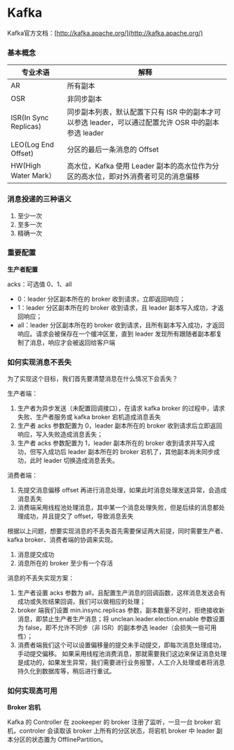 # Kafka

Kafka官方文档：[http://kafka.apache.org/](http://kafka.apache.org/)

### 基本概念

| 专业术语              | 解释                                                         |
| --------------------- | ------------------------------------------------------------ |
| AR                    | 所有副本                                                     |
| OSR                   | 非同步副本                                                   |
| ISR(In Sync Replicas) | 同步副本列表，默认配置下只有 ISR 中的副本才可以参选 leader，可以通过配置允许 OSR 中的副本参选 leader |
| LEO(Log End Offset)   | 分区的最后一条消息的 Offset                                  |
| HW(High Water Mark）  | 高水位，Kafka 使用 Leader 副本的高水位作为分区的高水位，即对外消费者可见的消息偏移 |

### 消息投递的三种语义

1. 至少一次
2. 至多一次
3. 精确一次

### 重要配置

**生产者配置**

acks：可选值 0、1、all

- 0：leader 分区副本所在的 broker 收到请求，立即返回响应；
- 1：leader 分区副本所在的 broker 收到请求，且 leader 副本写入成功，才返回响应；
- all：leader 分区副本所在的 broker 收到请求，且所有副本写入成功，才返回响应。请求会被保存在一个缓冲区里，直到 leader 发现所有跟随者副本都复制了消息，响应才会被返回给客户端

### 如何实现消息不丢失

为了实现这个目标，我们首先要清楚消息在什么情况下会丢失？

生产者端：

1. 生产者为异步发送（未配置回调接口），在请求 kafka broker 的过程中，请求失败、生产者服务或 kafka broker 宕机造成消息丢失
2. 生产者 acks 参数配置为 0，leader 副本所在的 broker 收到请求后立即返回响应，写入失败造成消息丢失；
3. 生产者 acks 参数配置为 1，leader 副本所在的 broker 收到请求并写入成功，但写入成功后 leader 副本所在的 broker 宕机了，其他副本尚未同步成功，此时 leader 切换造成消息丢失。

消费者端：

1. 先提交消息偏移 offset 再进行消息处理，如果此时消息处理发送异常，会造成消息丢失
2. 消费端采用线程池处理消息，其中某一个消息处理失败，但是后续的消息都处理成功，并且提交了 offset，导致消息丢失

根据以上问题，想要实现消息的不丢失首先需要保证两大前提，同时需要生产者、kafka broker、消费者端的协调来实现。

1. 消息提交成功
2. 消息所在的 broker 至少有一个存活

消息的不丢失实现方案：

1. 生产者设置 acks 参数为 all，且配置生产消息的回调函数，这样消息发送会有成功或失败结果回调，我们可以做相应的处理；
2. broker 端我们设置 min.insync.replicas 参数，副本数量不足时，拒绝接收新消息，即禁止生产者生产消息；将 unclean.leader.election.enable 参数设置为 false，即不允许不同步（非 ISR）的副本参选 leader（会损失一些可用性）；
3. 消费者端我们这个可以设置偏移量的提交未手动提交，即每次消息处理成功，手动提交偏移。
   如果采用线程池消费消息，那就需要我们这边来保证消息处理是成功的，如果发生异常，我们需要进行业务报警，人工介入处理或者将消息持久化到数据库等，稍后进行重试。

### 如何实现高可用

**Broker 宕机**

Kafka 的 Controller 在 zookeeper 的 broker 注册了监听，一旦一台 broker 宕机，controler 会读取该 broker 上所有的分区状态，将宕机 broker 中 leader 副本分区的状态置为 OfflinePartition。